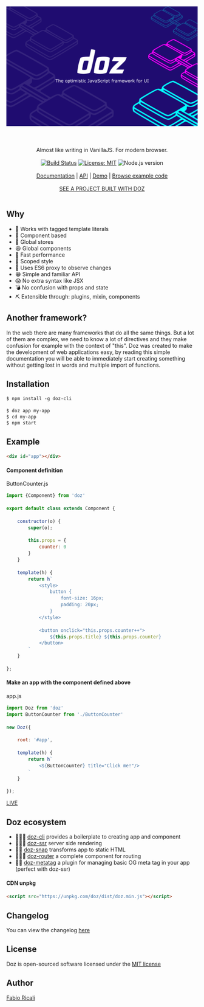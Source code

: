 <div align="center">
<br/><br/>
<img src="https://raw.githubusercontent.com/dozjs/doz/master/extra/doz-header.png" title="doz"/>
<br/><br/>
<br/><br/>
Almost like writing in VanillaJS. For modern browser.
<br/><br/>
<a href="https://travis-ci.org/dozjs/doz" target="_blank"><img src="https://travis-ci.org/dozjs/doz.svg?branch=master" title="Build Status"/></a>
<a href="https://opensource.org/licenses/MIT" target="_blank"><img src="https://img.shields.io/badge/License-MIT-yellow.svg" title="License: MIT"/></a>
<img src="https://img.shields.io/badge/Node.js-%3E%3D8.6.0-green.svg" title="Node.js version"/>
<br/><br/>
<a href="https://github.com/dozjs/doz/blob/master/documentation/index.md">Documentation</a> 
| <a href="https://github.com/dozjs/doz/blob/master/documentation/api.md">API</a> 
| <a href="https://dozjs.github.io/doz/example/">Demo</a> 
| <a href="https://github.com/dozjs/doz/tree/master/example">Browse example code</a>
<br/><br/>
<a href="https://play.xdevel.com/2">SEE A PROJECT BUILT WITH DOZ</a>
<br/><br/>
</div>

## Why
- 🎼 Works with tagged template literals
- 🎳 Component based
- 🏪 Global stores
- 😆 Global components
- 🔫 Fast performance
- 💅 Scoped style
- 📡 Uses ES6 proxy to observe changes
- 😁 Simple and familiar API
- 😱‍ No extra syntax like JSX
- 💣 No confusion with props and state
- ⛏ Extensible through: plugins, mixin, components

## Another framework?
In the web there are many frameworks that do all the same things. But a lot of them are complex,
we need to know a lot of directives and they make confusion for example with the context of "this".
Doz was created to make the development of web applications easy, by reading this simple documentation
you will be able to immediately start creating something without getting lost in words and multiple import of functions.

## Installation
```
$ npm install -g doz-cli

$ doz app my-app
$ cd my-app
$ npm start
```

## Example

```html
<div id="app"></div>
```

#### Component definition

ButtonCounter.js
```javascript
import {Component} from 'doz'

export default class extends Component {

    constructor(o) {
        super(o);
        
        this.props = {
            counter: 0
        }
    }

    template(h) {
        return h`
            <style>
                button {
                    font-size: 16px;
                    padding: 20px;
                }
            </style>

            <button onclick="this.props.counter++">
                ${this.props.title} ${this.props.counter}
            </button>
        `
    }

};
```

#### Make an app with the component defined above

app.js
```javascript
import Doz from 'doz'
import ButtonCounter from './ButtonCounter'

new Doz({

    root: '#app',

    template(h) {
        return h`
            <${ButtonCounter} title="Click me!"/>
        `
    }

});
```

[LIVE](https://codepen.io/pen/YzzqMym)

## Doz ecosystem
- 👨🏻‍💻 [doz-cli](https://github.com/dozjs/doz-cli) provides a boilerplate to creating app and component
- 👨🏼‍🎨 [doz-ssr](https://github.com/dozjs/doz-ssr) server side rendering
- 🤳🏼 [doz-snap](https://github.com/dozjs/doz-snap) transforms app to static HTML
- 👩🏼‍🚀 [doz-router](https://github.com/dozjs-cmp/doz-router) a complete component for routing
- ✍🏼 [doz-metatag](https://github.com/dozjs/doz-metatag) a plugin for managing basic OG meta tag in your app (perfect with doz-ssr)

#### CDN unpkg
```html
<script src="https://unpkg.com/doz/dist/doz.min.js"></script>
```

## Changelog
You can view the changelog <a target="_blank" href="https://github.com/dozjs/doz/blob/master/CHANGELOG.md">here</a>

## License
Doz is open-sourced software licensed under the <a target="_blank" href="http://opensource.org/licenses/MIT">MIT license</a>

## Author
<a target="_blank" href="http://rica.li">Fabio Ricali</a>
